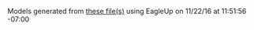 Models generated from [these file(s)](https://raw.github.com/sparkfun/nRF52832_Breakout/a96c2db2edc38d55fd62744a8f9001d2732dc2ee/Hardware/sparkfun-nrf52832-breakout.brd) using EagleUp on 11/22/16 at 11:51:56 -07:00
